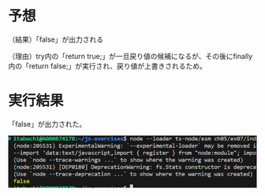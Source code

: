 # 予想

（結果）「false」が出力される

（理由）try内の「return true;」が一旦戻り値の候補になるが、その後にfinally内の「return false;」が実行され、戻り値が上書きされるため。

# 実行結果

「false」が出力された。

![Alt text](image.png)
